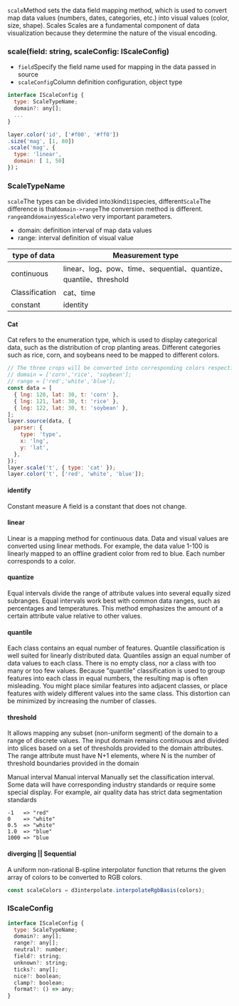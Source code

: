 `scale`Method sets the data field mapping method, which is used to convert map data values ​​(numbers, dates, categories, etc.) into visual values ​​(color, size, shape). Scales Scales are a fundamental component of data visualization because they determine the nature of the visual encoding.

### scale(field: string, scaleConfig: IScaleConfig)

- `field`Specify the field name used for mapping in the data passed in source
- `scaleConfig`Column definition configuration, object type

```javascript
interface IScaleConfig {
  type: ScaleTypeName;
  domain?: any[];
  ...
}

layer.color('id', ['#f00', '#ff0'])
.size('mag', [1, 80])
.scale('mag', {
  type: 'linear',
  domain: [ 1, 50]
})；
```

### ScaleTypeName

`scale`The types can be divided into`3`kind`11`species, different`Scale`The difference is that`domain->range`The conversion method is different.\
`range`and`domain`yes`Scale`two very important parameters.

- domain: definition interval of map data values
- range: interval definition of visual value

| type of data   | Measurement type                                                  |
| -------------- | ----------------------------------------------------------------- |
| continuous     | linear、log、pow、time、sequential、quantize、quantile、threshold |
| Classification | cat、time                                                         |
| constant       | identity                                                          |

#### Cat

Cat refers to the enumeration type, which is used to display categorical data, such as the distribution of crop planting areas. Different categories such as rice, corn, and soybeans need to be mapped to different colors.

```js
// The three crops will be converted into corresponding colors respectively.
// domain = ['corn','rice', 'soybean'];
// range = ['red','white','blue'];
const data = [
  { lng: 120, lat: 30, t: 'corn' },
  { lng: 121, lat: 30, t: 'rice' },
  { lng: 122, lat: 30, t: 'soybean' },
];
layer.source(data, {
  parser: {
    type: 'type',
    x: 'lng',
    y: 'lat',
  },
});
layer.scale('t', { type: 'cat' });
layer.color('t', ['red', 'white', 'blue']);
```

#### identify

Constant measure A field is a constant that does not change.

#### linear

Linear is a mapping method for continuous data. Data and visual values ​​are converted using linear methods. For example, the data value 1-100 is linearly mapped to an offline gradient color from red to blue. Each number corresponds to a color.

#### quantize

Equal intervals divide the range of attribute values ​​into several equally sized subranges. Equal intervals work best with common data ranges, such as percentages and temperatures. This method emphasizes the amount of a certain attribute value relative to other values.

#### quantile

Each class contains an equal number of features. Quantile classification is well suited for linearly distributed data. Quantiles assign an equal number of data values ​​to each class. There is no empty class, nor a class with too many or too few values.
Because "quantile" classification is used to group features into each class in equal numbers, the resulting map is often misleading. You might place similar features into adjacent classes, or place features with widely different values ​​into the same class. This distortion can be minimized by increasing the number of classes.

#### threshold

It allows mapping any subset (non-uniform segment) of the domain to a range of discrete values. The input domain remains continuous and divided into slices based on a set of thresholds provided to the domain attributes. The range attribute must have N+1 elements, where N is the number of threshold boundaries provided in the domain

Manual interval Manual interval Manually set the classification interval. Some data will have corresponding industry standards or require some special display. For example, air quality data has strict data segmentation standards

```
-1   => "red"
0    => "white"
0.5  => "white"
1.0  => "blue"
1000 => "blue
```

#### diverging || Sequential

A uniform non-rational B-spline interpolator function that returns the given array of colors to be converted to RGB colors.

```js
const scaleColors = d3interpolate.interpolateRgbBasis(colors);
```

### IScaleConfig

```js
interface IScaleConfig {
  type: ScaleTypeName;
  domain?: any[];
  range?: any[];
  neutral?: number;
  field?: string;
  unknown?: string;
  ticks?: any[];
  nice?: boolean;
  clamp?: boolean;
  format?: () => any;
}
```
